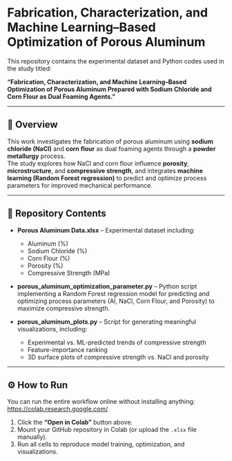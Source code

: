# Fabrication, Characterization, and Machine Learning–Based Optimization of Porous Aluminum

This repository contains the experimental dataset and Python codes used in the study titled:

**“Fabrication, Characterization, and Machine Learning–Based Optimization of Porous Aluminum Prepared with Sodium Chloride and Corn Flour as Dual Foaming Agents.”**

---

## 📘 Overview
This work investigates the fabrication of porous aluminum using **sodium chloride (NaCl)** and **corn flour** as dual foaming agents through a **powder metallurgy** process.  
The study explores how NaCl and corn flour influence **porosity**, **microstructure**, and **compressive strength**, and integrates **machine learning (Random Forest regression)** to predict and optimize process parameters for improved mechanical performance.

---

## 📂 Repository Contents
- **Porous Aluminum Data.xlsx** – Experimental dataset including:
  - Aluminum (%)
  - Sodium Chloride (%)
  - Corn Flour (%)
  - Porosity (%)
  - Compressive Strength (MPa)

- **porous_aluminum_optimization_parameter.py** – Python script implementing a Random Forest regression model for predicting and optimizing process parameters (Al, NaCl, Corn Flour, and Porosity) to maximize compressive strength.

- **porous_aluminum_plots.py** – Script for generating meaningful visualizations, including:
  - Experimental vs. ML-predicted trends of compressive strength  
  - Feature-importance ranking  
  - 3D surface plots of compressive strength vs. NaCl and porosity

---

## ⚙️ How to Run

 
You can run the entire workflow online without installing anything:  
https://colab.research.google.com/

1. Click the **“Open in Colab”** button above.  
2. Mount your GitHub repository in Colab (or upload the `.xlsx` file manually).  
3. Run all cells to reproduce model training, optimization, and visualizations.


